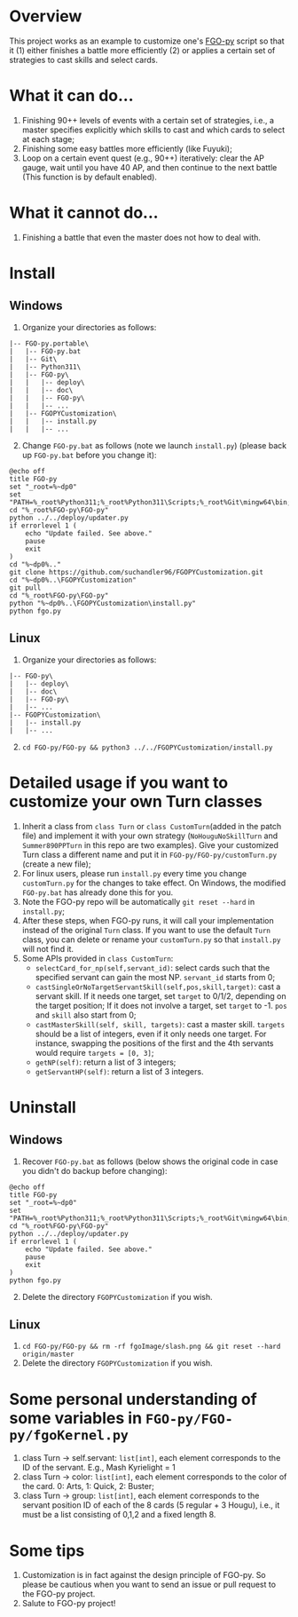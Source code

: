# Overview
This project works as an example to customize one's [FGO-py](https://github.com/hgjazhgj/FGO-py) script so that it (1) either finishes a battle more efficiently (2) or applies a certain set of strategies to cast skills and select cards.

# What it can do...
1. Finishing 90++ levels of events with a certain set of strategies, i.e., a master specifies explicitly which skills to cast and which cards to select at each stage;
2. Finishing some easy battles more efficiently (like Fuyuki);
3. Loop on a certain event quest (e.g., 90++) iteratively: clear the AP gauge, wait until you have 40 AP, and then continue to the next battle (This function is by default enabled).

# What it cannot do...
1. Finishing a battle that even the master does not how to deal with.

# Install
## Windows
1. Organize your directories as follows:
```
|-- FGO-py.portable\
|   |-- FGO-py.bat
|   |-- Git\
|   |-- Python311\
|   |-- FGO-py\
|   |   |-- deploy\
|   |   |-- doc\
|   |   |-- FGO-py\
|   |   |-- ...
|   |-- FGOPYCustomization\
|   |   |-- install.py
|   |   |-- ...
```
2. Change `FGO-py.bat` as follows (note we launch `install.py`) (please back up `FGO-py.bat` before you change it):
```
@echo off
title FGO-py
set "_root=%~dp0"
set "PATH=%_root%Python311;%_root%Python311\Scripts;%_root%Git\mingw64\bin;%PATH%"
cd "%_root%FGO-py\FGO-py"
python ../../deploy/updater.py
if errorlevel 1 (
    echo "Update failed. See above."
    pause
    exit
)
cd "%~dp0%.."
git clone https://github.com/suchandler96/FGOPYCustomization.git
cd "%~dp0%..\FGOPYCustomization"
git pull
cd "%_root%FGO-py\FGO-py"
python "%~dp0%..\FGOPYCustomization\install.py"
python fgo.py
```
## Linux
1. Organize your directories as follows:
```
|-- FGO-py\
|   |-- deploy\
|   |-- doc\
|   |-- FGO-py\
|   |-- ...
|-- FGOPYCustomization\
|   |-- install.py
|   |-- ...
```
2. `cd FGO-py/FGO-py && python3 ../../FGOPYCustomization/install.py`

# Detailed usage if you want to customize your own Turn classes
1. Inherit a class from `class Turn` or `class CustomTurn`(added in the patch file) and implement it with your own strategy (`NoHouguNoSkillTurn` and `Summer890PPTurn` in this repo are two examples). Give your customized Turn class a different name and put it in `FGO-py/FGO-py/customTurn.py` (create a new file);
2. For linux users, please run `install.py` every time you change `customTurn.py` for the changes to take effect. On Windows, the modified `FGO-py.bat` has already done this for you.
3. Note the FGO-py repo will be automatically `git reset --hard` in `install.py`;
4. After these steps, when FGO-py runs, it will call your implementation instead of the original `Turn` class. If you want to use the default `Turn` class, you can delete or rename your `customTurn.py` so that `install.py` will not find it.
5. Some APIs provided in `class CustomTurn`:
   - `selectCard_for_np(self,servant_id)`: select cards such that the specified servant can gain the most NP. `servant_id` starts from 0;
   - `castSingleOrNoTargetServantSkill(self,pos,skill,target)`: cast a servant skill. If it needs one target, set `target` to 0/1/2, depending on the target position; If it does not involve a target, set `target` to -1. `pos` and `skill` also start from 0;
   - `castMasterSkill(self, skill, targets)`: cast a master skill. `targets` should be a list of integers, even if it only needs one target. For instance, swapping the positions of the first and the 4th servants would require `targets = [0, 3]`;
   - `getNP(self)`: return a list of 3 integers;
   - `getServantHP(self)`: return a list of 3 integers.

# Uninstall
## Windows
1. Recover `FGO-py.bat` as follows (below shows the original code in case you didn't do backup before changing):
```
@echo off
title FGO-py
set "_root=%~dp0"
set "PATH=%_root%Python311;%_root%Python311\Scripts;%_root%Git\mingw64\bin;%PATH%"
cd "%_root%FGO-py\FGO-py"
python ../../deploy/updater.py
if errorlevel 1 (
    echo "Update failed. See above."
    pause
    exit
)
python fgo.py
```
2. Delete the directory `FGOPYCustomization` if you wish.
## Linux
1. `cd FGO-py/FGO-py && rm -rf fgoImage/slash.png && git reset --hard origin/master`
2. Delete the directory `FGOPYCustomization` if you wish.

# Some personal understanding of some variables in `FGO-py/FGO-py/fgoKernel.py`
1. class Turn -> self.servant: `list[int]`, each element corresponds to the ID of the servant. E.g., Mash Kyrielight = 1
2. class Turn -> color: `list[int]`, each element corresponds to the color of the card. 0: Arts, 1: Quick, 2: Buster;
3. class Turn -> group: `list[int]`, each element corresponds to the servant position ID of each of the 8 cards (5 regular + 3 Hougu), i.e., it must be a list consisting of 0,1,2 and a fixed length 8.

# Some tips
1. Customization is in fact against the design principle of FGO-py. So please be cautious when you want to send an issue or pull request to the FGO-py project.
2. Salute to FGO-py project!
